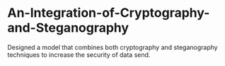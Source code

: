 # An-Integration-of-Cryptography-and-Steganography
Designed a model that combines both cryptography and steganography techniques to increase the security of data send.
